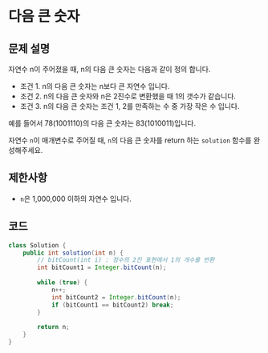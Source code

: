 # 다음 큰 숫자

## 문제 설명
자연수 n이 주어졌을 때, n의 다음 큰 숫자는 다음과 같이 정의 합니다.

- 조건 1. n의 다음 큰 숫자는 n보다 큰 자연수 입니다.
- 조건 2. n의 다음 큰 숫자와 n은 2진수로 변환했을 때 1의 갯수가 같습니다.
- 조건 3. n의 다음 큰 숫자는 조건 1, 2를 만족하는 수 중 가장 작은 수 입니다.

예를 들어서 78(1001110)의 다음 큰 숫자는 83(1010011)입니다.

자연수 `n`이 매개변수로 주어질 때, `n`의 다음 큰 숫자를 return 하는 `solution` 함수를 완성해주세요.

## 제한사항
- `n`은 1,000,000 이하의 자연수 입니다.

## 코드
```java
class Solution {
    public int solution(int n) {
        // bitCount(int i) : 정수의 2진 표현에서 1의 개수를 반환
        int bitCount1 = Integer.bitCount(n);
        
        while (true) {
            n++;
            int bitCount2 = Integer.bitCount(n);
            if (bitCount1 == bitCount2) break;
        }
        
        return n;
    }
}
```